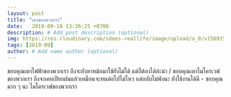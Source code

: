 ```yaml
---
layout: post
title: "เตาของพวกเรา"
date:   2019-09-18 13:36:25 +0700
description: # Add post description (optional)
img: https://res.cloudinary.com/sdees-reallife/image/upload/a_0/v1569159414/IMG_9085.jpg # Add image post (optional)
tags: [2019-09]
author: # Add name author (optional)
---
```

ขอบคุณเตาไฟฟ้าของพวกเรา ถึงจะยังหาหม้อมาใช้ยังไม่ได้ แต่ก็ต้องได้ล่ะน่า / ขอบคุณเตาไมโครเวฟของพวกเรา ถึงจะเคยเปียกฝนแล้วเหมือนจะทนต่อไปไม่ไหว แต่กลับไม่พังนะ ยังใช้งานได้ดี - ขอบคุณมาก ๆ นะ ไมโครเวฟของพวกเรา

<i class="fa fa-child" style="color:plum"></i>
